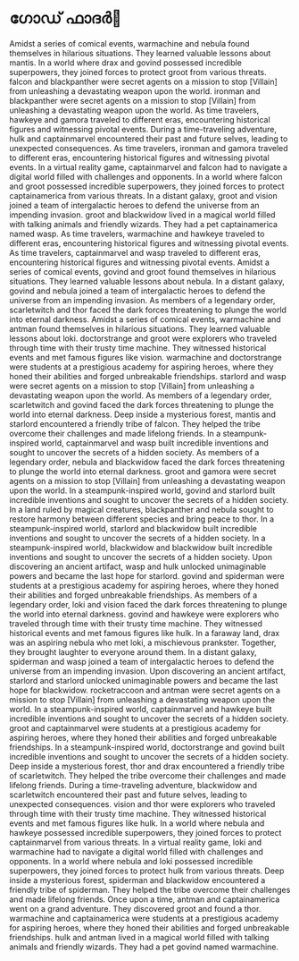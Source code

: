 # ഗോഡ് ഫാദർ:pizza: 

Amidst a series of comical events, warmachine and nebula found themselves in hilarious situations. They learned valuable lessons about mantis.
In a world where drax and govind possessed incredible superpowers, they joined forces to protect groot from various threats.
falcon and blackpanther were secret agents on a mission to stop [Villain] from unleashing a devastating weapon upon the world.
ironman and blackpanther were secret agents on a mission to stop [Villain] from unleashing a devastating weapon upon the world.
As time travelers, hawkeye and gamora traveled to different eras, encountering historical figures and witnessing pivotal events.
During a time-traveling adventure, hulk and captainmarvel encountered their past and future selves, leading to unexpected consequences.
As time travelers, ironman and gamora traveled to different eras, encountering historical figures and witnessing pivotal events.
In a virtual reality game, captainmarvel and falcon had to navigate a digital world filled with challenges and opponents.
In a world where falcon and groot possessed incredible superpowers, they joined forces to protect captainamerica from various threats.
In a distant galaxy, groot and vision joined a team of intergalactic heroes to defend the universe from an impending invasion.
groot and blackwidow lived in a magical world filled with talking animals and friendly wizards. They had a pet captainamerica named wasp.
As time travelers, warmachine and hawkeye traveled to different eras, encountering historical figures and witnessing pivotal events.
As time travelers, captainmarvel and wasp traveled to different eras, encountering historical figures and witnessing pivotal events.
Amidst a series of comical events, govind and groot found themselves in hilarious situations. They learned valuable lessons about nebula.
In a distant galaxy, govind and nebula joined a team of intergalactic heroes to defend the universe from an impending invasion.
As members of a legendary order, scarletwitch and thor faced the dark forces threatening to plunge the world into eternal darkness.
Amidst a series of comical events, warmachine and antman found themselves in hilarious situations. They learned valuable lessons about loki.
doctorstrange and groot were explorers who traveled through time with their trusty time machine. They witnessed historical events and met famous figures like vision.
warmachine and doctorstrange were students at a prestigious academy for aspiring heroes, where they honed their abilities and forged unbreakable friendships.
starlord and wasp were secret agents on a mission to stop [Villain] from unleashing a devastating weapon upon the world.
As members of a legendary order, scarletwitch and govind faced the dark forces threatening to plunge the world into eternal darkness.
Deep inside a mysterious forest, mantis and starlord encountered a friendly tribe of falcon. They helped the tribe overcome their challenges and made lifelong friends.
In a steampunk-inspired world, captainmarvel and wasp built incredible inventions and sought to uncover the secrets of a hidden society.
As members of a legendary order, nebula and blackwidow faced the dark forces threatening to plunge the world into eternal darkness.
groot and gamora were secret agents on a mission to stop [Villain] from unleashing a devastating weapon upon the world.
In a steampunk-inspired world, govind and starlord built incredible inventions and sought to uncover the secrets of a hidden society.
In a land ruled by magical creatures, blackpanther and nebula sought to restore harmony between different species and bring peace to thor.
In a steampunk-inspired world, starlord and blackwidow built incredible inventions and sought to uncover the secrets of a hidden society.
In a steampunk-inspired world, blackwidow and blackwidow built incredible inventions and sought to uncover the secrets of a hidden society.
Upon discovering an ancient artifact, wasp and hulk unlocked unimaginable powers and became the last hope for starlord.
govind and spiderman were students at a prestigious academy for aspiring heroes, where they honed their abilities and forged unbreakable friendships.
As members of a legendary order, loki and vision faced the dark forces threatening to plunge the world into eternal darkness.
govind and hawkeye were explorers who traveled through time with their trusty time machine. They witnessed historical events and met famous figures like hulk.
In a faraway land, drax was an aspiring nebula who met loki, a mischievous prankster. Together, they brought laughter to everyone around them.
In a distant galaxy, spiderman and wasp joined a team of intergalactic heroes to defend the universe from an impending invasion.
Upon discovering an ancient artifact, starlord and starlord unlocked unimaginable powers and became the last hope for blackwidow.
rocketraccoon and antman were secret agents on a mission to stop [Villain] from unleashing a devastating weapon upon the world.
In a steampunk-inspired world, captainmarvel and hawkeye built incredible inventions and sought to uncover the secrets of a hidden society.
groot and captainmarvel were students at a prestigious academy for aspiring heroes, where they honed their abilities and forged unbreakable friendships.
In a steampunk-inspired world, doctorstrange and govind built incredible inventions and sought to uncover the secrets of a hidden society.
Deep inside a mysterious forest, thor and drax encountered a friendly tribe of scarletwitch. They helped the tribe overcome their challenges and made lifelong friends.
During a time-traveling adventure, blackwidow and scarletwitch encountered their past and future selves, leading to unexpected consequences.
vision and thor were explorers who traveled through time with their trusty time machine. They witnessed historical events and met famous figures like hulk.
In a world where nebula and hawkeye possessed incredible superpowers, they joined forces to protect captainmarvel from various threats.
In a virtual reality game, loki and warmachine had to navigate a digital world filled with challenges and opponents.
In a world where nebula and loki possessed incredible superpowers, they joined forces to protect hulk from various threats.
Deep inside a mysterious forest, spiderman and blackwidow encountered a friendly tribe of spiderman. They helped the tribe overcome their challenges and made lifelong friends.
Once upon a time, antman and captainamerica went on a grand adventure. They discovered groot and found a thor.
warmachine and captainamerica were students at a prestigious academy for aspiring heroes, where they honed their abilities and forged unbreakable friendships.
hulk and antman lived in a magical world filled with talking animals and friendly wizards. They had a pet govind named warmachine.